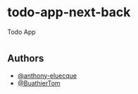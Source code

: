 # todo-app-next-back

Todo App

# 

## Authors

- [@anthony-eluecque](https://github.com/anthony-eluecque)
- [@BuathierTom](https://github.com/BuathierTom)
